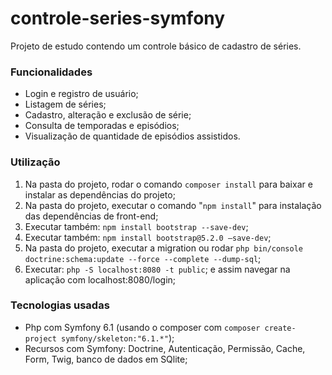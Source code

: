 # controle-series-symfony
Projeto de estudo contendo um controle básico de cadastro de séries.

### Funcionalidades

- Login e registro de usuário;
- Listagem de séries;
- Cadastro, alteração e exclusão de série;
- Consulta de temporadas e episódios;
- Visualização de quantidade de episódios assistidos.

### Utilização

1. Na pasta do projeto, rodar o comando `composer install` para baixar e instalar as dependências do projeto;
2. Na pasta do projeto, executar o comando "`npm install`" para instalação das dependências de front-end;
3. Executar também: `npm install bootstrap --save-dev`;
4. Executar também: `npm install bootstrap@5.2.0 –save-dev`;
5. Na pasta do projeto, executar a migration ou rodar `php bin/console doctrine:schema:update --force --complete --dump-sql`;
6. Executar: `php -S localhost:8080 -t public`; e assim navegar na aplicação com localhost:8080/login;

### Tecnologias usadas

- Php com Symfony 6.1 (usando o composer com `composer create-project symfony/skeleton:"6.1.*"`);
- Recursos com Symfony: Doctrine, Autenticação, Permissão, Cache, Form, Twig, banco de dados em SQlite;


